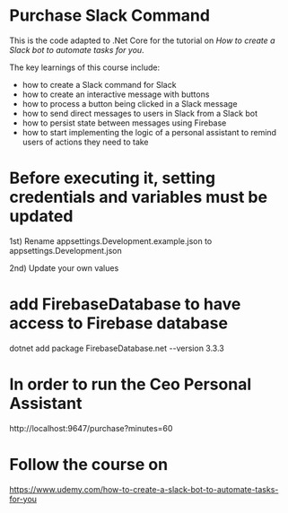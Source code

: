 # Purchase Slack Command

This is the code adapted to .Net Core for the tutorial on _How to create a Slack bot to automate tasks for you_.

The key learnings of this course include:

* how to create a Slack command for Slack
* how to create an interactive message with buttons
* how to process a button being clicked in a Slack message
* how to send direct messages to users in Slack from a Slack bot
* how to persist state between messages using Firebase
* how to start implementing the logic of a personal assistant to remind users of actions they need to take

# Before executing it, setting credentials and variables must be updated

1st) Rename appsettings.Development.example.json to appsettings.Development.json

2nd) Update your own values

# add FirebaseDatabase to have access to Firebase database
dotnet add package FirebaseDatabase.net --version 3.3.3

# In order to run the Ceo Personal Assistant
http://localhost:9647/purchase?minutes=60

# Follow the course on
https://www.udemy.com/how-to-create-a-slack-bot-to-automate-tasks-for-you